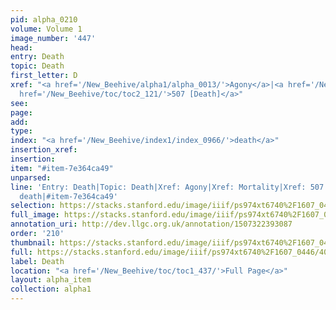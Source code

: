 ```yaml
---
pid: alpha_0210
volume: Volume 1
image_number: '447'
head: 
entry: Death
topic: Death
first_letter: D
xref: "<a href='/New_Beehive/alpha1/alpha_0013/'>Agony</a>|<a href='/New_Beehive/alpha3/alpha_0605/'>Mortality</a>|<a
  href='/New_Beehive/toc/toc2_121/'>507 [Death]</a>"
see: 
page: 
add: 
type: 
index: "<a href='/New_Beehive/index1/index_0966/'>death</a>"
insertion_xref: 
insertion: 
item: "#item-7e364ca49"
unparsed: 
line: 'Entry: Death|Topic: Death|Xref: Agony|Xref: Mortality|Xref: 507 [Death]|Index:
  death|#item-7e364ca49'
selection: https://stacks.stanford.edu/image/iiif/ps974xt6740%2F1607_0446/404,4444,3011,616/full/0/default.jpg
full_image: https://stacks.stanford.edu/image/iiif/ps974xt6740%2F1607_0446/full/full/0/default.jpg
annotation_uri: http://dev.llgc.org.uk/annotation/1507322393087
order: '210'
thumbnail: https://stacks.stanford.edu/image/iiif/ps974xt6740%2F1607_0446/404,4444,600,180/250,/0/default.jpg
full: https://stacks.stanford.edu/image/iiif/ps974xt6740%2F1607_0446/404,4444,3011,616/full/0/default.jpg
label: Death
location: "<a href='/New_Beehive/toc/toc1_437/'>Full Page</a>"
layout: alpha_item
collection: alpha1
---
```

